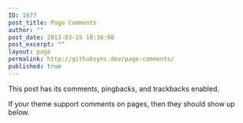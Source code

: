 ```yaml
---
ID: 1077
post_title: Page Comments
author: ""
post_date: 2013-03-15 18:16:08
post_excerpt: ""
layout: page
permalink: http://githubsync.dev/page-comments/
published: true
---
```

This post has its comments, pingbacks, and trackbacks enabled.

If your theme support comments on pages, then they should show up below.